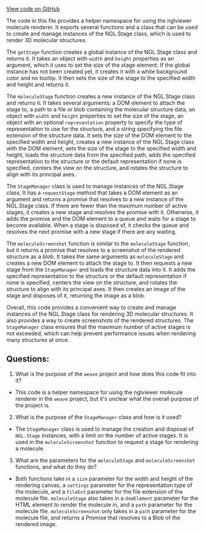 [View code on GitHub](https://github.com/wandb/weave/weave-js/src/common/util/nglviewerRender.ts)

The code in this file provides a helper namespace for using the nglviewer molecule renderer. It exports several functions and a class that can be used to create and manage instances of the NGL.Stage class, which is used to render 3D molecular structures.

The `getStage` function creates a global instance of the NGL.Stage class and returns it. It takes an object with `width` and `height` properties as an argument, which it uses to set the size of the stage element. If the global instance has not been created yet, it creates it with a white background color and no tooltip. It then sets the size of the stage to the specified width and height and returns it.

The `moleculeStage` function creates a new instance of the NGL.Stage class and returns it. It takes several arguments: a DOM element to attach the stage to, a path to a file or blob containing the molecular structure data, an object with `width` and `height` properties to set the size of the stage, an object with an optional `representation` property to specify the type of representation to use for the structure, and a string specifying the file extension of the structure data. It sets the size of the DOM element to the specified width and height, creates a new instance of the NGL.Stage class with the DOM element, sets the size of the stage to the specified width and height, loads the structure data from the specified path, adds the specified representation to the structure or the default representation if none is specified, centers the view on the structure, and rotates the structure to align with its principal axes.

The `StageManager` class is used to manage instances of the NGL.Stage class. It has a `requestStage` method that takes a DOM element as an argument and returns a promise that resolves to a new instance of the NGL.Stage class. If there are fewer than the maximum number of active stages, it creates a new stage and resolves the promise with it. Otherwise, it adds the promise and the DOM element to a queue and waits for a stage to become available. When a stage is disposed of, it checks the queue and resolves the next promise with a new stage if there are any waiting.

The `moleculeScreenshot` function is similar to the `moleculeStage` function, but it returns a promise that resolves to a screenshot of the rendered structure as a blob. It takes the same arguments as `moleculeStage` and creates a new DOM element to attach the stage to. It then requests a new stage from the `StageManager` and loads the structure data into it. It adds the specified representation to the structure or the default representation if none is specified, centers the view on the structure, and rotates the structure to align with its principal axes. It then creates an image of the stage and disposes of it, returning the image as a blob.

Overall, this code provides a convenient way to create and manage instances of the NGL.Stage class for rendering 3D molecular structures. It also provides a way to create screenshots of the rendered structures. The `StageManager` class ensures that the maximum number of active stages is not exceeded, which can help prevent performance issues when rendering many structures at once.
## Questions: 
 1. What is the purpose of the `weave` project and how does this code fit into it?
- This code is a helper namespace for using the nglviewer molecule renderer in the `weave` project, but it's unclear what the overall purpose of the project is.

2. What is the purpose of the `StageManager` class and how is it used?
- The `StageManager` class is used to manage the creation and disposal of `NGL.Stage` instances, with a limit on the number of active stages. It is used in the `moleculeScreenshot` function to request a stage for rendering a molecule.

3. What are the parameters for the `moleculeStage` and `moleculeScreenshot` functions, and what do they do?
- Both functions take in a `size` parameter for the width and height of the rendering canvas, a `settings` parameter for the representation type of the molecule, and a `fileExt` parameter for the file extension of the molecule file. `moleculeStage` also takes in a `domElement` parameter for the HTML element to render the molecule in, and a `path` parameter for the molecule file. `moleculeScreenshot` only takes in a `path` parameter for the molecule file, and returns a Promise that resolves to a Blob of the rendered image.
